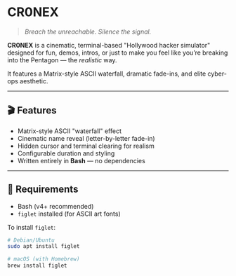 # CR0NEX

> *Breach the unreachable. Silence the signal.*

**CR0NEX** is a cinematic, terminal-based "Hollywood hacker simulator" designed for fun, demos, intros, or just to make you feel like you’re breaking into the Pentagon — the *realistic* way.

It features a Matrix-style ASCII waterfall, dramatic fade-ins, and elite cyber-ops aesthetic.

---

## 🎬 Features

- Matrix-style ASCII "waterfall" effect
- Cinematic name reveal (letter-by-letter fade-in)
- Hidden cursor and terminal clearing for realism
- Configurable duration and styling
- Written entirely in **Bash** — no dependencies

---

## 🧰 Requirements

- Bash (v4+ recommended)
- `figlet` installed (for ASCII art fonts)

To install `figlet`:

```bash
# Debian/Ubuntu
sudo apt install figlet

# macOS (with Homebrew)
brew install figlet
